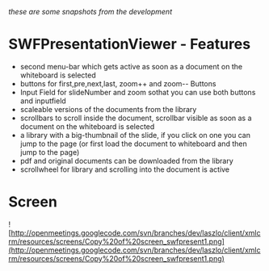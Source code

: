 _these are some snapshots from the development_

# SWFPresentationViewer - Features #

  * second menu-bar which gets active as soon as a document on the whiteboard is selected
  * buttons for first,pre,next,last, zoom++ and zoom-- Buttons
  * Input Field for slideNumber and zoom sothat you can use both buttons and inputfield
  * scaleable versions of the documents from the library
  * scrollbars to scroll inside the document, scrollbar visible as soon as a document on the whiteboard is selected
  * a library with a big-thumbnail of the slide, if you click on one you can jump to the page (or first load the document to whiteboard and then jump to the page)
  * pdf and original documents can be downloaded from the library
  * scrollwheel for library and scrolling into the document is active


# Screen #

![http://openmeetings.googlecode.com/svn/branches/dev/laszlo/client/xmlcrm/resources/screens/Copy%20of%20screen_swfpresent1.png](http://openmeetings.googlecode.com/svn/branches/dev/laszlo/client/xmlcrm/resources/screens/Copy%20of%20screen_swfpresent1.png)